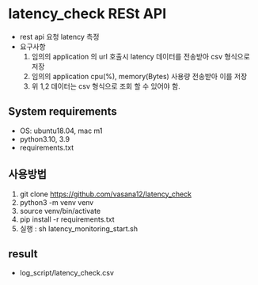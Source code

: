 # latency_check RESt API
- rest api 요청 latency 측정
- 요구사항
  1. 임의의 application 의 url 호출시 latency 데이터를 전송받아 csv 형식으로 저장
  2. 임의의 application cpu(%), memory(Bytes) 사용량 전송받아 이를 저장
  3. 위 1,2 데이터는 csv 형식으로 조회 할 수 있어야 함.

## System requirements
- OS: ubuntu18.04, mac m1
- python3.10, 3.9
- requirements.txt

## 사용방법
1. git clone https://github.com/vasana12/latency_check
2. python3 -m venv venv
3. source venv/bin/activate
4. pip install -r requirements.txt
5. 실행 : sh latency_monitoring_start.sh

## result
- log_script/latency_check.csv
